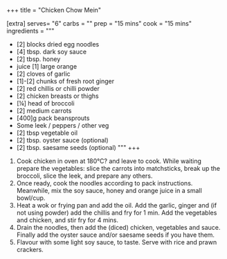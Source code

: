 +++
title = "Chicken Chow Mein"

[extra]
serves= "6"
carbs = ""
prep = "15 mins"
cook = "15 mins"
ingredients = """
- [2] blocks dried egg noodles
- [4] tbsp. dark soy sauce
- [2] tbsp. honey
- juice [1] large orange
- [2] cloves of garlic
- [1]-[2] chunks of fresh root ginger
- [2] red chillis or chilli powder
- [2] chicken breasts or thighs
- [¼] head of broccoli
- [2] medium carrots
- [400]g pack beansprouts
- Some leek / peppers / other veg
- [2] tbsp vegetable oil
- [2] tbsp. oyster sauce (optional)
- [2] tbsp. saesame seeds (optional)
"""
+++

1. Cook chicken in oven at 180°C? and leave to cook. While waiting prepare the vegetables: slice the carrots into matchsticks, break up the broccoli, slice the leek, and prepare any others.
1. Once ready, cook the noodles according to pack instructions. Meanwhile, mix the soy sauce, honey and orange juice in a small bowl/cup.
1. Heat a wok or frying pan and add the oil. Add the garlic, ginger and (if not using powder) add the chillis and fry for 1 min. Add the vegetables and chicken, and stir fry for 4 mins.
1. Drain the noodles, then add the (diced) chicken, vegetables and sauce. Finally add the oyster sauce and/or saesame seeds if you have them.
1. Flavour with some light soy sauce, to taste. Serve with rice and prawn crackers.